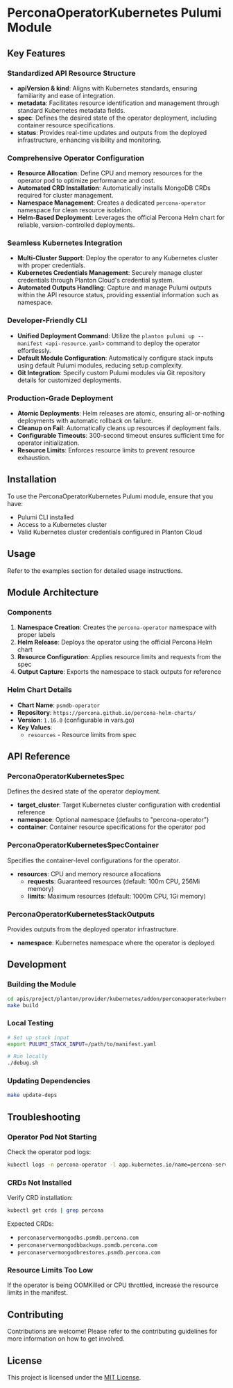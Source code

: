 # PerconaOperatorKubernetes Pulumi Module

## Key Features

### Standardized API Resource Structure
- **apiVersion & kind**: Aligns with Kubernetes standards, ensuring familiarity and ease of integration.
- **metadata**: Facilitates resource identification and management through standard Kubernetes metadata fields.
- **spec**: Defines the desired state of the operator deployment, including container resource specifications.
- **status**: Provides real-time updates and outputs from the deployed infrastructure, enhancing visibility and monitoring.

### Comprehensive Operator Configuration
- **Resource Allocation**: Define CPU and memory resources for the operator pod to optimize performance and cost.
- **Automated CRD Installation**: Automatically installs MongoDB CRDs required for cluster management.
- **Namespace Management**: Creates a dedicated `percona-operator` namespace for clean resource isolation.
- **Helm-Based Deployment**: Leverages the official Percona Helm chart for reliable, version-controlled deployments.

### Seamless Kubernetes Integration
- **Multi-Cluster Support**: Deploy the operator to any Kubernetes cluster with proper credentials.
- **Kubernetes Credentials Management**: Securely manage cluster credentials through Planton Cloud's credential system.
- **Automated Outputs Handling**: Capture and manage Pulumi outputs within the API resource status, providing essential information such as namespace.

### Developer-Friendly CLI
- **Unified Deployment Command**: Utilize the `planton pulumi up --manifest <api-resource.yaml>` command to deploy the operator effortlessly.
- **Default Module Configuration**: Automatically configure stack inputs using default Pulumi modules, reducing setup complexity.
- **Git Integration**: Specify custom Pulumi modules via Git repository details for customized deployments.

### Production-Grade Deployment
- **Atomic Deployments**: Helm releases are atomic, ensuring all-or-nothing deployments with automatic rollback on failure.
- **Cleanup on Fail**: Automatically cleans up resources if deployment fails.
- **Configurable Timeouts**: 300-second timeout ensures sufficient time for operator initialization.
- **Resource Limits**: Enforces resource limits to prevent resource exhaustion.

## Installation

To use the PerconaOperatorKubernetes Pulumi module, ensure that you have:
- Pulumi CLI installed
- Access to a Kubernetes cluster
- Valid Kubernetes cluster credentials configured in Planton Cloud

## Usage

Refer to the examples section for detailed usage instructions.

## Module Architecture

### Components

1. **Namespace Creation**: Creates the `percona-operator` namespace with proper labels
2. **Helm Release**: Deploys the operator using the official Percona Helm chart
3. **Resource Configuration**: Applies resource limits and requests from the spec
4. **Output Capture**: Exports the namespace to stack outputs for reference

### Helm Chart Details

- **Chart Name**: `psmdb-operator`
- **Repository**: `https://percona.github.io/percona-helm-charts/`
- **Version**: `1.16.0` (configurable in vars.go)
- **Key Values**:
  - `resources` - Resource limits from spec

## API Reference

### PerconaOperatorKubernetesSpec
Defines the desired state of the operator deployment.

- **target_cluster**: Target Kubernetes cluster configuration with credential reference
- **namespace**: Optional namespace (defaults to "percona-operator")
- **container**: Container resource specifications for the operator pod

### PerconaOperatorKubernetesSpecContainer
Specifies the container-level configurations for the operator.

- **resources**: CPU and memory resource allocations
  - **requests**: Guaranteed resources (default: 100m CPU, 256Mi memory)
  - **limits**: Maximum resources (default: 1000m CPU, 1Gi memory)

### PerconaOperatorKubernetesStackOutputs
Provides outputs from the deployed operator infrastructure.

- **namespace**: Kubernetes namespace where the operator is deployed

## Development

### Building the Module

```bash
cd apis/project/planton/provider/kubernetes/addon/perconaoperatorkubernetes/v1/iac/pulumi
make build
```

### Local Testing

```bash
# Set up stack input
export PULUMI_STACK_INPUT=/path/to/manifest.yaml

# Run locally
./debug.sh
```

### Updating Dependencies

```bash
make update-deps
```

## Troubleshooting

### Operator Pod Not Starting

Check the operator pod logs:
```bash
kubectl logs -n percona-operator -l app.kubernetes.io/name=percona-server-mongodb-operator
```

### CRDs Not Installed

Verify CRD installation:
```bash
kubectl get crds | grep percona
```

Expected CRDs:
- `perconaservermongodbs.psmdb.percona.com`
- `perconaservermongodbbackups.psmdb.percona.com`
- `perconaservermongodbrestores.psmdb.percona.com`

### Resource Limits Too Low

If the operator is being OOMKilled or CPU throttled, increase the resource limits in the manifest.

## Contributing

Contributions are welcome! Please refer to the contributing guidelines for more information on how to get involved.

## License

This project is licensed under the [MIT License](LICENSE).

